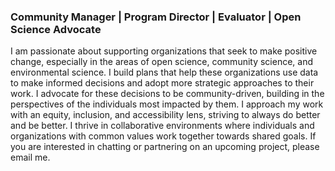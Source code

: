 ### Community Manager | Program Director | Evaluator | Open Science Advocate

I am passionate about supporting organizations that seek to make positive change, especially in the areas of open science, community science, and environmental science. I build plans that help these organizations use data to make informed decisions and adopt more strategic approaches to their work. I advocate for these decisions to be community-driven, building in the perspectives of the individuals most impacted by them. I approach my work with an equity, inclusion, and accessibility lens, striving to always do better and be better. I thrive in collaborative environments where individuals and organizations with common values work together towards shared goals. If you are interested in chatting or partnering on an upcoming project, please email me.

<!--
**acrall/acrall** is a ✨ _special_ ✨ repository because its `README.md` (this file) appears on your GitHub profile.

Here are some ideas to get you started:

- 🔭 I’m currently working on ...
- 🌱 I’m currently learning ...
- 👯 I’m looking to collaborate on ...
- 🤔 I’m looking for help with ...
- 💬 Ask me about ...
- 📫 How to reach me: ...
- 😄 Pronouns: ...
- ⚡ Fun fact: ...
-->
